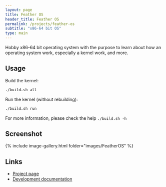 ```yaml
---
layout: page
title: Feather OS
header_title: Feather OS
permalink: /projects/feather-os
subtitle: "x86-64 bit OS"
type: main
---
```


Hobby x86-64 bit operating system with the purpose to learn about how an operating system work, especially a kernel work, and more.

## Usage

Build the kernel:

```bash
./build.sh all
```

Run the kernel (without rebuilding):

```bash
./build.sh run
```

For more information, please check the help `./build.sh -h`

## Screenshot

{% include image-gallery.html folder="images/FeatherOS" %}

## Links

* [Project page](https://github.com/marksinkovics/FeatherOS)
* [Development documentation](https://github.com/marksinkovics/FeatherOS)